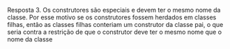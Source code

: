 Resposta
3. Os construtores são especiais e devem ter o mesmo nome da classe. Por esse motivo se os construtores fossem herdados em classes filhas, então as classes filhas conteriam um construtor da classe pai, o que seria contra a restrição de que o construtor deve ter o mesmo nome que o nome da classe

